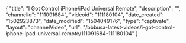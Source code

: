 {
    "title": "I Got Control iPhone\/iPad Universal Remote",
    "description": "",
    "channelid": "111091684",
    "videoid": "111180104",
    "date_created": "1502923873",
    "date_modified": "1504049176",
    "type": "captivate",
    "layout": "channelVideo",
    "url": "\/bbbusa-latest-videos\/i-got-control-iphone-ipad-universal-remote\/111091684-111180104"
}